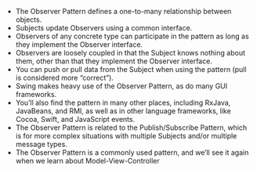 - The Observer Pattern defines
  a one-to-many relationship
  between objects.
- Subjects update Observers
  using a common interface.
- Observers of any concrete type
  can participate in the pattern
  as long as they implement the
  Observer interface.
- Observers are loosely coupled
  in that the Subject knows
  nothing about them, other
  than that they implement the
  Observer interface.
- You can push or pull data from
  the Subject when using the
  pattern (pull is considered more
  “correct”).
- Swing makes heavy use of the
  Observer Pattern, as do many
  GUI frameworks.
- You’ll also find the pattern in
  many other places, including
  RxJava, JavaBeans, and RMI,
  as well as in other language
  frameworks, like Cocoa, Swift,
  and JavaScript events.
- The Observer Pattern is related
  to the Publish/Subscribe Pattern,
  which is for more complex
  situations with multiple Subjects
  and/or multiple message types.
- The Observer Pattern is a
  commonly used pattern, and
  we’ll see it again when we learn
  about Model-View-Controller
